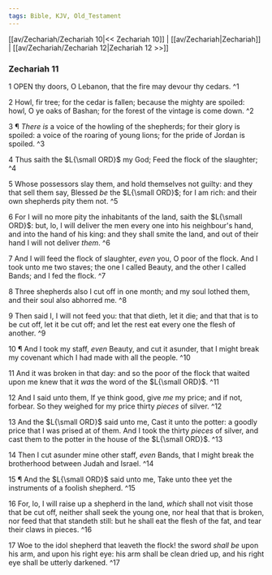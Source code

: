 ```yaml
---
tags: Bible, KJV, Old_Testament
---
```


[[av/Zechariah/Zechariah 10|<< Zechariah 10]] | [[av/Zechariah|Zechariah]] | [[av/Zechariah/Zechariah 12|Zechariah 12 >>]]

### Zechariah 11

1 OPEN thy doors, O Lebanon, that the fire may devour thy cedars. ^1

2 Howl, fir tree; for the cedar is fallen; because the mighty are spoiled: howl, O ye oaks of Bashan; for the forest of the vintage is come down. ^2

3 ¶ _There_ _is_ a voice of the howling of the shepherds; for their glory is spoiled: a voice of the roaring of young lions; for the pride of Jordan is spoiled. ^3

4 Thus saith the $L{\small ORD}$ my God; Feed the flock of the slaughter; ^4

5 Whose possessors slay them, and hold themselves not guilty: and they that sell them say, Blessed _be_ the $L{\small ORD}$; for I am rich: and their own shepherds pity them not. ^5

6 For I will no more pity the inhabitants of the land, saith the $L{\small ORD}$: but, lo, I will deliver the men every one into his neighbour's hand, and into the hand of his king: and they shall smite the land, and out of their hand I will not deliver _them_. ^6

7 And I will feed the flock of slaughter, _even_ you, O poor of the flock. And I took unto me two staves; the one I called Beauty, and the other I called Bands; and I fed the flock. ^7

8 Three shepherds also I cut off in one month; and my soul lothed them, and their soul also abhorred me. ^8

9 Then said I, I will not feed you: that that dieth, let it die; and that that is to be cut off, let it be cut off; and let the rest eat every one the flesh of another. ^9

10 ¶ And I took my staff, _even_ Beauty, and cut it asunder, that I might break my covenant which I had made with all the people. ^10

11 And it was broken in that day: and so the poor of the flock that waited upon me knew that it _was_ the word of the $L{\small ORD}$. ^11

12 And I said unto them, If ye think good, give _me_ my price; and if not, forbear. So they weighed for my price thirty _pieces_ of silver. ^12

13 And the $L{\small ORD}$ said unto me, Cast it unto the potter: a goodly price that I was prised at of them. And I took the thirty _pieces_ of silver, and cast them to the potter in the house of the $L{\small ORD}$. ^13

14 Then I cut asunder mine other staff, _even_ Bands, that I might break the brotherhood between Judah and Israel. ^14

15 ¶ And the $L{\small ORD}$ said unto me, Take unto thee yet the instruments of a foolish shepherd. ^15

16 For, lo, I will raise up a shepherd in the land, _which_ shall not visit those that be cut off, neither shall seek the young one, nor heal that that is broken, nor feed that that standeth still: but he shall eat the flesh of the fat, and tear their claws in pieces. ^16

17 Woe to the idol shepherd that leaveth the flock! the sword _shall_ _be_ upon his arm, and upon his right eye: his arm shall be clean dried up, and his right eye shall be utterly darkened. ^17
